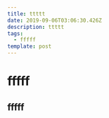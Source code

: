 ```yaml
---
title: ttttt
date: 2019-09-06T03:06:30.426Z
description: ttttt
tags:
  - fffff
template: post
---
```

# fffff
## fffff
